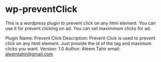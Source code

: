 # wp-preventClick
This is a wordpress plugin to prevent click on any html element. 
You can use it for prevent clicking on ad.
You can set maximmum clicks for ad.

Plugin Name: Prevent Click
Description: Prevent Click is used to prevent click on any html element. Just provide the id of the tag and maximum clicks you want.
Version: 1.0
Author: Aleem Tahir
email: aleemtahir@gmail.com
